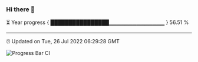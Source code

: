 ### Hi there 👋

⏳ Year progress { ████████████████▁▁▁▁▁▁▁▁▁▁▁▁▁▁ } 56.51 %

---

⏰ Updated on Tue, 26 Jul 2022 06:29:28 GMT

![Progress Bar CI](https://github.com/ZhaoGui/ZhaoGui/workflows/Progress%20Bar%20CI/badge.svg)
